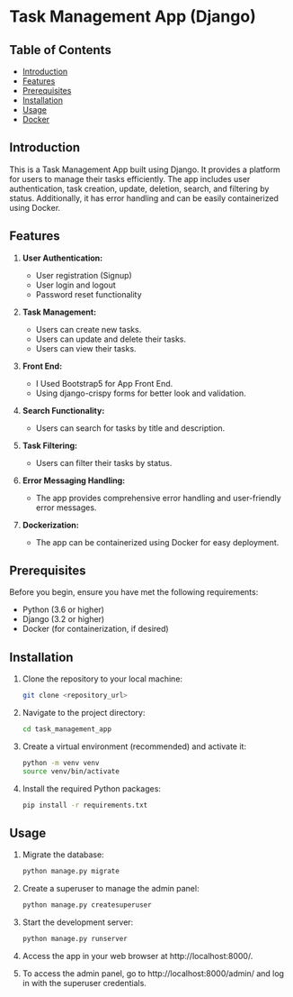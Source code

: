# Task Management App (Django)

## Table of Contents

- [Introduction](#introduction)
- [Features](#features)
- [Prerequisites](#prerequisites)
- [Installation](#installation)
- [Usage](#usage)
- [Docker](#docker)

## Introduction

This is a Task Management App built using Django. It provides a platform for users to manage their tasks efficiently. The app includes user authentication, task creation, update, deletion, search, and filtering by status. Additionally, it has error handling and can be easily containerized using Docker.

## Features

1. **User Authentication:**
   - User registration (Signup)
   - User login and logout
   - Password reset functionality

2. **Task Management:**
   - Users can create new tasks.
   - Users can update and delete their tasks.
   - Users can view their tasks.

3. **Front End:**
   - I Used Bootstrap5 for App Front End.
   - Using django-crispy forms for better look and validation.

4. **Search Functionality:**
   - Users can search for tasks by title and description.

5. **Task Filtering:**
   - Users can filter their tasks by status.

6. **Error Messaging Handling:**
   - The app provides comprehensive error handling and user-friendly error messages.

7. **Dockerization:**
   - The app can be containerized using Docker for easy deployment.

## Prerequisites

Before you begin, ensure you have met the following requirements:

- Python (3.6 or higher)
- Django (3.2 or higher)
- Docker (for containerization, if desired)

## Installation

1. Clone the repository to your local machine:

   ```bash
   git clone <repository_url>
2. Navigate to the project directory:
    ```bash
   cd task_management_app
3. Create a virtual environment (recommended) and activate it:
    ```bash
    python -m venv venv
    source venv/bin/activate
4. Install the required Python packages:
    ```bash
    pip install -r requirements.txt
## Usage

1. Migrate the database:

   ```bash
   python manage.py migrate
2. Create a superuser to manage the admin panel:

    ```bash
    python manage.py createsuperuser
3. Start the development server:

    ```bash
    python manage.py runserver
4. Access the app in your web browser at http://localhost:8000/.

5. To access the admin panel, go to http://localhost:8000/admin/ and log in with the superuser credentials.





